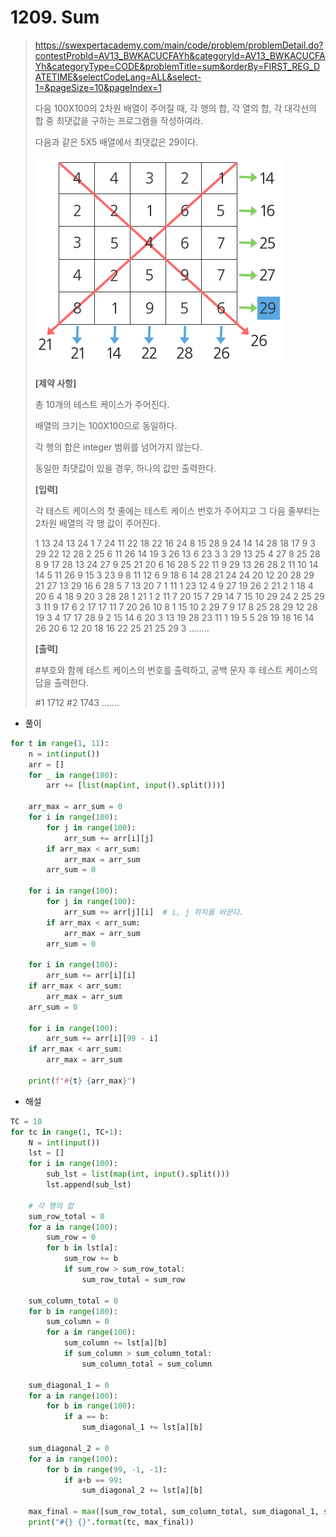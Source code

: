 # 1209. Sum

> https://swexpertacademy.com/main/code/problem/problemDetail.do?contestProbId=AV13_BWKACUCFAYh&categoryId=AV13_BWKACUCFAYh&categoryType=CODE&problemTitle=sum&orderBy=FIRST_REG_DATETIME&selectCodeLang=ALL&select-1=&pageSize=10&pageIndex=1
>
> 다음 100X100의 2차원 배열이 주어질 때, 각 행의 합, 각 열의 합, 각 대각선의 합 중 최댓값을 구하는 프로그램을 작성하여라.
>
> 다음과 같은 5X5 배열에서 최댓값은 29이다.
>
> ![image-20210822203122988](01209-Sum.assets/image-20210822203122988.png)
>
> **[제약 사항]**
>
> 총 10개의 테스트 케이스가 주어진다.
>
> 배열의 크기는 100X100으로 동일하다.
>
> 각 행의 합은 integer 범위를 넘어가지 않는다.
>
> 동일한 최댓값이 있을 경우, 하나의 값만 출력한다.
>  
> **[입력]**
>
> 각 테스트 케이스의 첫 줄에는 테스트 케이스 번호가 주어지고 그 다음 줄부터는 2차원 배열의 각 행 값이 주어진다.
>
> 1
> 13 24 13 24 1 7 24 11 22 18 22 16 24 8 15 28 9 24 14 14 28 18 17 9 3 29 22 12 28 2 25 6 11 26 14 19 3 26 13 6 23 3 3 29 13 25 4 27 8 25 28 8 9 17 28 13 24 27 9 25 21 20 6 16 28 5 22 11 9 29 13 26 28 2 11 10 14 14 5 11 26 9 15 3 23 9 8 11 12 6 9 18 6 14 28 21 24 24 20 12
> 20 28 29 21 27 13 29 16 6 28 5 7 13 20 7 1 11 1 23 12 4 9 27 19 26 2 21 2 1 18 4 20 6 4 18 9 20 3 28 28 1 21 1 2 11 7 20 15 7 29 14 7 15 10 29 24 2 25 29 3 11 9 17 6 2 17 17 11 7 20 26 10 8 1 15 10 2 29 7 9 17 8 25 28 29 12 28 19 3 4 17 17 28 9 2 15 14 6 20 3
> 13 19 28 23 11 1 19 5 5 28 19 18 16 14 26 20 6 12 20 18 16 22 25 21 25 29 3
> ........
>
> **[출력]**
>
> \#부호와 함께 테스트 케이스의 번호를 출력하고, 공백 문자 후 테스트 케이스의 답을 출력한다.
>
> \#1 1712
> \#2 1743
> .......

- 풀이

```python
for t in range(1, 11):
    n = int(input())
    arr = []
    for _ in range(100):
        arr += [list(map(int, input().split()))]

    arr_max = arr_sum = 0
    for i in range(100):
        for j in range(100):
            arr_sum += arr[i][j]
        if arr_max < arr_sum:
            arr_max = arr_sum
        arr_sum = 0

    for i in range(100):
        for j in range(100):
            arr_sum += arr[j][i]  # i, j 위치를 바꾼다.
        if arr_max < arr_sum:
            arr_max = arr_sum
        arr_sum = 0

    for i in range(100):
        arr_sum += arr[i][i]
    if arr_max < arr_sum:
        arr_max = arr_sum
    arr_sum = 0

    for i in range(100):
        arr_sum += arr[i][99 - i]
    if arr_max < arr_sum:
        arr_max = arr_sum

    print(f"#{t} {arr_max}")
```

- 해설

```python
TC = 10
for tc in range(1, TC+1):
    N = int(input())
    lst = []
    for i in range(100):
        sub_lst = list(map(int, input().split()))
        lst.append(sub_lst)

    # 각 행의 합
    sum_row_total = 0
    for a in range(100):
        sum_row = 0
        for b in lst[a]:
            sum_row += b
            if sum_row > sum_row_total:
                sum_row_total = sum_row

    sum_column_total = 0
    for b in range(100):
        sum_column = 0
        for a in range(100):
            sum_column += lst[a][b]
            if sum_column > sum_column_total:
                sum_column_total = sum_column

    sum_diagonal_1 = 0
    for a in range(100):
        for b in range(100):
            if a == b:
                sum_diagonal_1 += lst[a][b]
                
    sum_diagonal_2 = 0
    for a in range(100):
        for b in range(99, -1, -1):
            if a+b == 99:
                sum_diagonal_2 += lst[a][b]

    max_final = max([sum_row_total, sum_column_total, sum_diagonal_1, sum_diagonal_2])
    print("#{} {}".format(tc, max_final))
```

